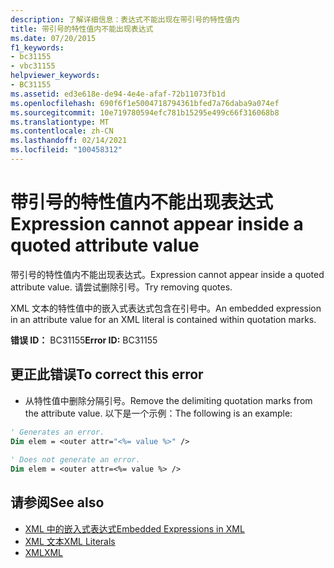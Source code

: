 ```yaml
---
description: 了解详细信息：表达式不能出现在带引号的特性值内
title: 带引号的特性值内不能出现表达式
ms.date: 07/20/2015
f1_keywords:
- bc31155
- vbc31155
helpviewer_keywords:
- BC31155
ms.assetid: ed3e618e-de94-4e4e-afaf-72b11073fb1d
ms.openlocfilehash: 690f6f1e5004718794361bfed7a76daba9a074ef
ms.sourcegitcommit: 10e719780594efc781b15295e499c66f316068b8
ms.translationtype: MT
ms.contentlocale: zh-CN
ms.lasthandoff: 02/14/2021
ms.locfileid: "100458312"
---
```

# <a name="expression-cannot-appear-inside-a-quoted-attribute-value"></a><span data-ttu-id="ee1bc-103">带引号的特性值内不能出现表达式</span><span class="sxs-lookup"><span data-stu-id="ee1bc-103">Expression cannot appear inside a quoted attribute value</span></span>

<span data-ttu-id="ee1bc-104">带引号的特性值内不能出现表达式。</span><span class="sxs-lookup"><span data-stu-id="ee1bc-104">Expression cannot appear inside a quoted attribute value.</span></span> <span data-ttu-id="ee1bc-105">请尝试删除引号。</span><span class="sxs-lookup"><span data-stu-id="ee1bc-105">Try removing quotes.</span></span>  
  
 <span data-ttu-id="ee1bc-106">XML 文本的特性值中的嵌入式表达式包含在引号中。</span><span class="sxs-lookup"><span data-stu-id="ee1bc-106">An embedded expression in an attribute value for an XML literal is contained within quotation marks.</span></span>  
  
 <span data-ttu-id="ee1bc-107">**错误 ID：** BC31155</span><span class="sxs-lookup"><span data-stu-id="ee1bc-107">**Error ID:** BC31155</span></span>  
  
## <a name="to-correct-this-error"></a><span data-ttu-id="ee1bc-108">更正此错误</span><span class="sxs-lookup"><span data-stu-id="ee1bc-108">To correct this error</span></span>  
  
- <span data-ttu-id="ee1bc-109">从特性值中删除分隔引号。</span><span class="sxs-lookup"><span data-stu-id="ee1bc-109">Remove the delimiting quotation marks from the attribute value.</span></span> <span data-ttu-id="ee1bc-110">以下是一个示例：</span><span class="sxs-lookup"><span data-stu-id="ee1bc-110">The following is an example:</span></span>  
  
```vb  
' Generates an error.  
Dim elem = <outer attr="<%= value %>" />  
  
' Does not generate an error.  
Dim elem = <outer attr=<%= value %> />  
```  
  
## <a name="see-also"></a><span data-ttu-id="ee1bc-111">请参阅</span><span class="sxs-lookup"><span data-stu-id="ee1bc-111">See also</span></span>

- [<span data-ttu-id="ee1bc-112">XML 中的嵌入式表达式</span><span class="sxs-lookup"><span data-stu-id="ee1bc-112">Embedded Expressions in XML</span></span>](../programming-guide/language-features/xml/embedded-expressions-in-xml.md)
- [<span data-ttu-id="ee1bc-113">XML 文本</span><span class="sxs-lookup"><span data-stu-id="ee1bc-113">XML Literals</span></span>](../language-reference/xml-literals/index.md)
- [<span data-ttu-id="ee1bc-114">XML</span><span class="sxs-lookup"><span data-stu-id="ee1bc-114">XML</span></span>](../programming-guide/language-features/xml/index.md)
